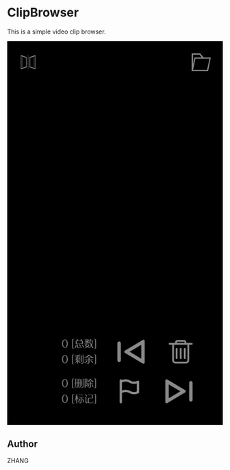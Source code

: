 ClipBrowser
================

This is a simple video clip browser.

![screenshot](./screenshot.png)

Author
------

ZHANG
